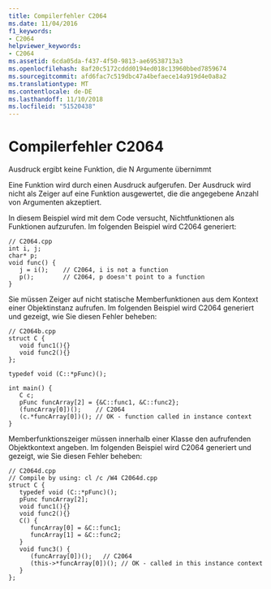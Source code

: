 ```yaml
---
title: Compilerfehler C2064
ms.date: 11/04/2016
f1_keywords:
- C2064
helpviewer_keywords:
- C2064
ms.assetid: 6cda05da-f437-4f50-9813-ae69538713a3
ms.openlocfilehash: 8af20c5172cddd0194ed018c13960bbed7859674
ms.sourcegitcommit: afd6fac7c519dbc47a4befaece14a919d4e0a8a2
ms.translationtype: MT
ms.contentlocale: de-DE
ms.lasthandoff: 11/10/2018
ms.locfileid: "51520438"
---
```

# <a name="compiler-error-c2064"></a>Compilerfehler C2064

Ausdruck ergibt keine Funktion, die N Argumente übernimmt

Eine Funktion wird durch einen Ausdruck aufgerufen. Der Ausdruck wird nicht als Zeiger auf eine Funktion ausgewertet, die die angegebene Anzahl von Argumenten akzeptiert.

In diesem Beispiel wird mit dem Code versucht, Nichtfunktionen als Funktionen aufzurufen. Im folgenden Beispiel wird C2064 generiert:

```
// C2064.cpp
int i, j;
char* p;
void func() {
   j = i();    // C2064, i is not a function
   p();        // C2064, p doesn't point to a function
}
```

Sie müssen Zeiger auf nicht statische Memberfunktionen aus dem Kontext einer Objektinstanz aufrufen. Im folgenden Beispiel wird C2064 generiert und gezeigt, wie Sie diesen Fehler beheben:

```
// C2064b.cpp
struct C {
   void func1(){}
   void func2(){}
};

typedef void (C::*pFunc)();

int main() {
   C c;
   pFunc funcArray[2] = {&C::func1, &C::func2};
   (funcArray[0])();    // C2064
   (c.*funcArray[0])(); // OK - function called in instance context
}
```

Memberfunktionszeiger müssen innerhalb einer Klasse den aufrufenden Objektkontext angeben. Im folgenden Beispiel wird C2064 generiert und gezeigt, wie Sie diesen Fehler beheben:

```
// C2064d.cpp
// Compile by using: cl /c /W4 C2064d.cpp
struct C {
   typedef void (C::*pFunc)();
   pFunc funcArray[2];
   void func1(){}
   void func2(){}
   C() {
      funcArray[0] = &C::func1;
      funcArray[1] = &C::func2;
   }
   void func3() {
      (funcArray[0])();   // C2064
      (this->*funcArray[0])(); // OK - called in this instance context
   }
};
```
